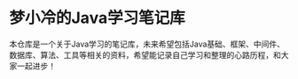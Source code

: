 # 梦小冷的Java学习笔记库

本仓库是一个关于Java学习的笔记库，未来希望包括Java基础、框架、中间件、数据库、算法、工具等相关的资料，希望能记录自己学习和整理的心路历程，和大家一起进步！






